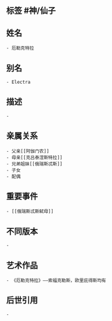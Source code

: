 ## 标签  #神/仙子
## 姓名
	- 厄勒克特拉
## 别名
	- Electra
## 描述
	-
## 亲属关系
	- 父亲[[阿伽门农]]
	- 母亲[[克吕泰涅斯特拉]]
	- 兄弟姐妹[[俄瑞斯忒斯]]
	- 子女
	- 配偶
## 重要事件
	- [[俄瑞斯忒斯弑母]]
## 不同版本
	-
## 艺术作品
	- 《厄勒克特拉》——索福克勒斯，欧里庇得斯均有
## 后世引用
	-
